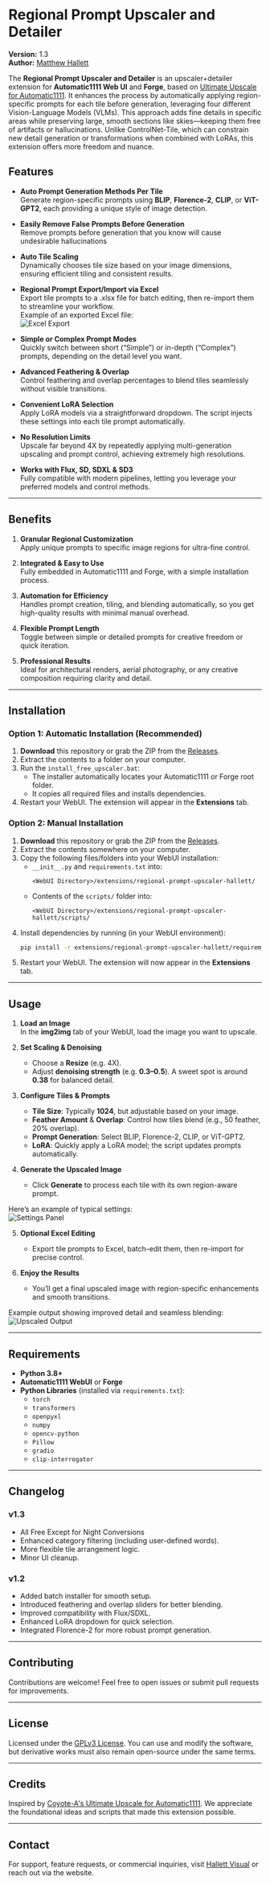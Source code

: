 # **Regional Prompt Upscaler and Detailer**

**Version:** 1.3  
**Author:** [Matthew Hallett](https://hallett-ai.com)

The **Regional Prompt Upscaler and Detailer** is an upscaler+detailer extension for **Automatic1111 Web UI** and **Forge**, based on [Ultimate Upscale for Automatic1111](https://github.com/Coyote-A/ultimate-upscale-for-automatic1111). It enhances the process by automatically applying region-specific prompts for each tile before generation, leveraging four different Vision-Language Models (VLMs). This approach adds fine details in specific areas while preserving large, smooth sections like skies—keeping them free of artifacts or hallucinations. Unlike ControlNet-Tile, which can constrain new detail generation or transformations when combined with LoRAs, this extension offers more freedom and nuance.

## **Features**

- **Auto Prompt Generation Methods Per Tile**  
  Generate region-specific prompts using **BLIP**, **Florence-2**, **CLIP**, or **ViT-GPT2**, each providing a unique style of image detection.

- **Easily Remove False Prompts Before Generation**  
  Remove prompts before generation that you know will cause undesirable hallucinations

- **Auto Tile Scaling**  
  Dynamically chooses tile size based on your image dimensions, ensuring efficient tiling and consistent results.

- **Regional Prompt Export/Import via Excel**  
  Export tile prompts to a .xlsx file for batch editing, then re-import them to streamline your workflow.  
  Example of an exported Excel file:  
  ![Excel Export](assets/excel_example.JPG)

- **Simple or Complex Prompt Modes**  
  Quickly switch between short (“Simple”) or in-depth (“Complex”) prompts, depending on the detail level you want.

- **Advanced Feathering & Overlap**  
  Control feathering and overlap percentages to blend tiles seamlessly without visible transitions.

- **Convenient LoRA Selection**  
  Apply LoRA models via a straightforward dropdown. The script injects these settings into each tile prompt automatically.

- **No Resolution Limits**  
  Upscale far beyond 4X by repeatedly applying multi-generation upscaling and prompt control, achieving extremely high resolutions.

- **Works with Flux, SD, SDXL & SD3**  
  Fully compatible with modern pipelines, letting you leverage your preferred models and control methods.

---

## **Benefits**

1. **Granular Regional Customization**  
   Apply unique prompts to specific image regions for ultra-fine control.

2. **Integrated & Easy to Use**  
   Fully embedded in Automatic1111 and Forge, with a simple installation process.

3. **Automation for Efficiency**  
   Handles prompt creation, tiling, and blending automatically, so you get high-quality results with minimal manual overhead.

4. **Flexible Prompt Length**  
   Toggle between simple or detailed prompts for creative freedom or quick iteration.

5. **Professional Results**  
   Ideal for architectural renders, aerial photography, or any creative composition requiring clarity and detail.

---

## **Installation**

### **Option 1: Automatic Installation (Recommended)**

1. **Download** this repository or grab the ZIP from the [Releases](../../releases).
2. Extract the contents to a folder on your computer.
3. Run the `install_free_upscaler.bat`:
   - The installer automatically locates your Automatic1111 or Forge root folder.
   - It copies all required files and installs dependencies.
4. Restart your WebUI. The extension will appear in the **Extensions** tab.

### **Option 2: Manual Installation**

1. **Download** this repository or grab the ZIP from the [Releases](../../releases).
2. Extract the contents somewhere on your computer.
3. Copy the following files/folders into your WebUI installation:
   - `__init__.py` and `requirements.txt` into:  
     ```
     <WebUI Directory>/extensions/regional-prompt-upscaler-hallett/
     ```
   - Contents of the `scripts/` folder into:  
     ```
     <WebUI Directory>/extensions/regional-prompt-upscaler-hallett/scripts/
     ```
4. Install dependencies by running (in your WebUI environment):
   ```bash
   pip install -r extensions/regional-prompt-upscaler-hallett/requirements.txt
   ```
5. Restart your WebUI. The extension will now appear in the **Extensions** tab.

---

## **Usage**

1. **Load an Image**  
   In the **img2img** tab of your WebUI, load the image you want to upscale.

2. **Set Scaling & Denoising**  
   - Choose a **Resize** (e.g. 4X).  
   - Adjust **denoising strength** (e.g. **0.3–0.5**). A sweet spot is around **0.38** for balanced detail.

3. **Configure Tiles & Prompts**  
   - **Tile Size**: Typically **1024**, but adjustable based on your image.  
   - **Feather Amount** & **Overlap**: Control how tiles blend (e.g., 50 feather, 20% overlap).  
   - **Prompt Generation**: Select BLIP, Florence-2, CLIP, or ViT-GPT2.  
   - **LoRA**: Quickly apply a LoRA model; the script updates prompts automatically.

4. **Generate the Upscaled Image**  
   - Click **Generate** to process each tile with its own region-aware prompt.

Here’s an example of typical settings:  
![Settings Panel](assets/hallett_settings.jpg)

5. **Optional Excel Editing**  
   - Export tile prompts to Excel, batch-edit them, then re-import for precise control.

6. **Enjoy the Results**  
   - You’ll get a final upscaled image with region-specific enhancements and smooth transitions.

Example output showing improved detail and seamless blending:  
![Upscaled Output](assets/sample_compare.jpg)

---

## **Requirements**

- **Python 3.8+**
- **Automatic1111 WebUI** or **Forge**
- **Python Libraries** (installed via `requirements.txt`):
  - `torch`
  - `transformers`
  - `openpyxl`
  - `numpy`
  - `opencv-python`
  - `Pillow`
  - `gradio`
  - `clip-interrogator`

---

## **Changelog**

### **v1.3**
- All Free Except for Night Conversions
- Enhanced category filtering (including user-defined words).
- More flexible tile arrangement logic.
- Minor UI cleanup.

### **v1.2**
- Added batch installer for smooth setup.  
- Introduced feathering and overlap sliders for better blending.  
- Improved compatibility with Flux/SDXL.  
- Enhanced LoRA dropdown for quick selection.  
- Integrated Florence-2 for more robust prompt generation.

---

## **Contributing**

Contributions are welcome! Feel free to open issues or submit pull requests for improvements.

---

## **License**

Licensed under the [GPLv3 License](LICENSE). You can use and modify the software, but derivative works must also remain open-source under the same terms.

---

## **Credits**

Inspired by [Coyote-A's Ultimate Upscale for Automatic1111](https://github.com/Coyote-A/ultimate-upscale-for-automatic1111). We appreciate the foundational ideas and scripts that made this extension possible.

---

## **Contact**

For support, feature requests, or commercial inquiries, visit [Hallett Visual](https://hallett-ai.com) or reach out via the website.